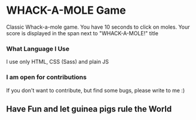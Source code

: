 # WHACK-A-MOLE Game
Classic Whack-a-mole game. You have 10 seconds to click on moles. Your score is displayed in the span next to "WHACK-A-MOLE!" title

### What Language I Use
I use only HTML, CSS (Sass) and plain JS

### I am open for contributions

If you don't want to contribute, but find some bugs, please write to me :)

## Have Fun and let guinea pigs rule the World
